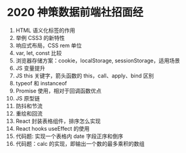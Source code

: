 # 2020 神策数据前端社招面经

1. HTML 语义化标签的作用
2. 举例 CSS3 的新特性 
3. 响应式布局，CSS rem 单位
4. var, let, const 比较
5. 浏览器存储方案：cookie，localStorage, sessionStorage，适用场景
6. JS 变量提升
7. JS this 关键字，箭头函数的 this，call、apply、bind 区别
8. typeof 和 instanceof
9. Promise 使用，相对于回调函数优点
10. JS 原型链
11. 防抖和节流
12. 重绘和回流
13. React 封装表格组件，排序怎么实现
14. React hooks useEffect 的使用
15. 代码题: 实现一个表格内 date 字段正序和倒序
16. 代码题：calc 的实现，即输出一个数的最多乘积的数组